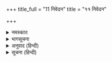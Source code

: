 +++
title_full = "11 निवेदन"
title = "११ निवेदन"

+++

<details><summary>नमस्कारः</summary>

॥ ॐ श्रीपरमात्मने नमः ॥
</details>

<details><summary>भागसूचना</summary>

निवेदन
</details>

<details><summary>अनुवाद (हिन्दी)</summary>

‘महाभारत मासिक पत्र’ के इस पञ्चम अङ्कमें सभापर्व समाप्त होकर वनपर्वका आरम्भ हो रहा है। आदिपर्वकी भाँति सभापर्वमें भी दाक्षिणात्य पाठके उपयोगी श्लोक लिये गये हैं। विशेषतः अड़तीसवें अध्यायमें भगवान्‌के अवतारोंका जो संक्षिप्त और श्रीकृष्णावतारका विशेष वर्णन दाक्षिणात्य प्रतियोंमें उपलब्ध होता है, उस प्रसङ्गमे एक ही स्थलपर ७६१ श्लोक लिये गये हैं। भगवान्‌के चरित्र-वर्णनके ये श्लोक अत्यन्त उपयोगी, आवश्यक तथा महत्त्वपूर्ण हैं। राजसूय यज्ञमें भगवान् श्रीकृष्णकी अग्रपूजाके प्रसङ्गमें जब भीष्मजीने बहुतसे संत-महात्माओंके मुखसे सुनी हुई श्रीकृष्णकी महिमा बतायी, उस समय युधिष्ठिरके मनमें उनके लीला-चरित्रको सुननेकी अभिलाषा जाग्रत् हो उठी और उन्हींके पूछनेपर भीष्मजीने विस्तारपूर्वक भगवान्‌की लीलाओंका वर्णन किया। इकतालीसवें अध्यायके शिशुपालके कथनपर ध्यान देनेसे भी उक्त प्रसङ्गकी अनिवार्य आवश्यकता सिद्ध होती है।  
यदि भीष्मजीने भगवान्‌की पूतनावध, शकट-भंजन, तृणावर्त-उद्धार, यमलार्जुनभङ्ग, बकासुरवध, कालियदमन, केशी-अरिष्टासुर-वध और कंस-संहार आदि बाल-लीलाओंका वर्णन न किया होता तो शिशुपाल उनका नामोल्लेख कैसे कर सकता था; इससे सिद्ध है कि भीष्मजीने उस समय अवश्य ही विस्तारपूर्वक श्रीकृष्णचरित सुनाये थे।  
वनपर्वके प्रसङ्ग भी बड़े ही मार्मिक और उपादेय हैं। पाण्डवोंकी कष्टसहिष्णुता, साहस, उत्साह, धैर्य और संकटकालमें भी धर्म-पालनकी दृढ़ता आदि बातें सदा ही पढ़ने, मनन करने और जीवनमें उतारने योग्य हैं। इस पर्वमें अनेकानेक राजर्षियों-महर्षियोंके त्याग एवं तपस्यामय जीवनकी झाँकी देखनेको मिलती है। इसमें तीर्थसेवन, दान, यज्ञ, परोपकार, धर्माचरण, सत्यपरायणता, त्याग, वैराग्य, पातिव्रत्य, तपस्या तथा सत्सङ्ग आदिके महत्त्वका बहुत सुन्दर निरूपण है। शान्तिपर्वकी भाँति यह पर्व भी समादरणीय सदुपदेशोंसे ही भरा है। नल-दमयन्ती सत्यवान्-सावित्री तथा रामायणकी कथा भी इसीमें आयी है। सभी दृष्टियोंमें यह पर्व पठनीय और माननीय है।
</details>

<details><summary>सूचना (हिन्दी)</summary>

सम्पादक—महाभारत
</details>
